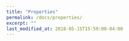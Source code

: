 ```yaml
---
title: "Properties"
permalink: /docs/properties/
excerpt: ""
last_modified_at: 2018-05-15T15:59:00-04:00
---
```



